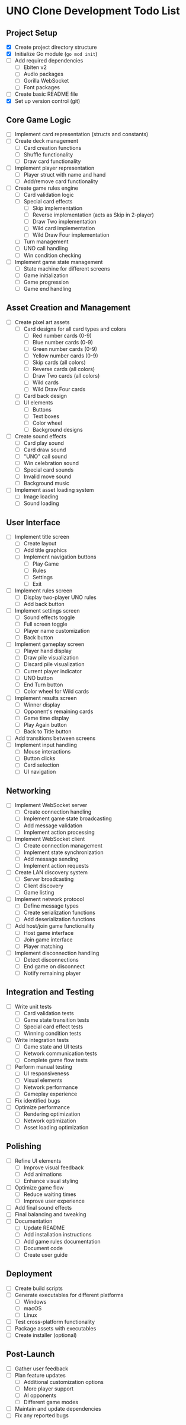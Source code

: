 # UNO Clone Development Todo List

## Project Setup
- [X] Create project directory structure
- [X] Initialize Go module (`go mod init`)
- [ ] Add required dependencies
  - [ ] Ebiten v2
  - [ ] Audio packages
  - [ ] Gorilla WebSocket
  - [ ] Font packages
- [ ] Create basic README file
- [X] Set up version control (git)

## Core Game Logic
- [ ] Implement card representation (structs and constants)
- [ ] Create deck management
  - [ ] Card creation functions
  - [ ] Shuffle functionality
  - [ ] Draw card functionality
- [ ] Implement player representation
  - [ ] Player struct with name and hand
  - [ ] Add/remove card functionality
- [ ] Create game rules engine
  - [ ] Card validation logic
  - [ ] Special card effects
    - [ ] Skip implementation
    - [ ] Reverse implementation (acts as Skip in 2-player)
    - [ ] Draw Two implementation
    - [ ] Wild card implementation
    - [ ] Wild Draw Four implementation
  - [ ] Turn management
  - [ ] UNO call handling
  - [ ] Win condition checking
- [ ] Implement game state management
  - [ ] State machine for different screens
  - [ ] Game initialization
  - [ ] Game progression
  - [ ] Game end handling

## Asset Creation and Management
- [ ] Create pixel art assets
  - [ ] Card designs for all card types and colors
    - [ ] Red number cards (0-9)
    - [ ] Blue number cards (0-9)
    - [ ] Green number cards (0-9)
    - [ ] Yellow number cards (0-9)
    - [ ] Skip cards (all colors)
    - [ ] Reverse cards (all colors)
    - [ ] Draw Two cards (all colors)
    - [ ] Wild cards
    - [ ] Wild Draw Four cards
  - [ ] Card back design
  - [ ] UI elements
    - [ ] Buttons
    - [ ] Text boxes
    - [ ] Color wheel
    - [ ] Background designs
- [ ] Create sound effects
  - [ ] Card play sound
  - [ ] Card draw sound
  - [ ] "UNO" call sound
  - [ ] Win celebration sound
  - [ ] Special card sounds
  - [ ] Invalid move sound
  - [ ] Background music
- [ ] Implement asset loading system
  - [ ] Image loading
  - [ ] Sound loading

## User Interface
- [ ] Implement title screen
  - [ ] Create layout
  - [ ] Add title graphics
  - [ ] Implement navigation buttons
    - [ ] Play Game
    - [ ] Rules
    - [ ] Settings
    - [ ] Exit
- [ ] Implement rules screen
  - [ ] Display two-player UNO rules
  - [ ] Add back button
- [ ] Implement settings screen
  - [ ] Sound effects toggle
  - [ ] Full screen toggle
  - [ ] Player name customization
  - [ ] Back button
- [ ] Implement gameplay screen
  - [ ] Player hand display
  - [ ] Draw pile visualization
  - [ ] Discard pile visualization
  - [ ] Current player indicator
  - [ ] UNO button
  - [ ] End Turn button
  - [ ] Color wheel for Wild cards
- [ ] Implement results screen
  - [ ] Winner display
  - [ ] Opponent's remaining cards
  - [ ] Game time display
  - [ ] Play Again button
  - [ ] Back to Title button
- [ ] Add transitions between screens
- [ ] Implement input handling
  - [ ] Mouse interactions
  - [ ] Button clicks
  - [ ] Card selection
  - [ ] UI navigation

## Networking
- [ ] Implement WebSocket server
  - [ ] Create connection handling
  - [ ] Implement game state broadcasting
  - [ ] Add message validation
  - [ ] Implement action processing
- [ ] Implement WebSocket client
  - [ ] Create connection management
  - [ ] Implement state synchronization
  - [ ] Add message sending
  - [ ] Implement action requests
- [ ] Create LAN discovery system
  - [ ] Server broadcasting
  - [ ] Client discovery
  - [ ] Game listing
- [ ] Implement network protocol
  - [ ] Define message types
  - [ ] Create serialization functions
  - [ ] Add deserialization functions
- [ ] Add host/join game functionality
  - [ ] Host game interface
  - [ ] Join game interface
  - [ ] Player matching
- [ ] Implement disconnection handling
  - [ ] Detect disconnections
  - [ ] End game on disconnect
  - [ ] Notify remaining player

## Integration and Testing
- [ ] Write unit tests
  - [ ] Card validation tests
  - [ ] Game state transition tests
  - [ ] Special card effect tests
  - [ ] Winning condition tests
- [ ] Write integration tests
  - [ ] Game state and UI tests
  - [ ] Network communication tests
  - [ ] Complete game flow tests
- [ ] Perform manual testing
  - [ ] UI responsiveness
  - [ ] Visual elements
  - [ ] Network performance
  - [ ] Gameplay experience
- [ ] Fix identified bugs
- [ ] Optimize performance
  - [ ] Rendering optimization
  - [ ] Network optimization
  - [ ] Asset loading optimization

## Polishing
- [ ] Refine UI elements
  - [ ] Improve visual feedback
  - [ ] Add animations
  - [ ] Enhance visual styling
- [ ] Optimize game flow
  - [ ] Reduce waiting times
  - [ ] Improve user experience
- [ ] Add final sound effects
- [ ] Final balancing and tweaking
- [ ] Documentation
  - [ ] Update README
  - [ ] Add installation instructions
  - [ ] Add game rules documentation
  - [ ] Document code
  - [ ] Create user guide

## Deployment
- [ ] Create build scripts
- [ ] Generate executables for different platforms
  - [ ] Windows
  - [ ] macOS
  - [ ] Linux
- [ ] Test cross-platform functionality
- [ ] Package assets with executables
- [ ] Create installer (optional)

## Post-Launch
- [ ] Gather user feedback
- [ ] Plan feature updates
  - [ ] Additional customization options
  - [ ] More player support
  - [ ] AI opponents
  - [ ] Different game modes
- [ ] Maintain and update dependencies
- [ ] Fix any reported bugs
